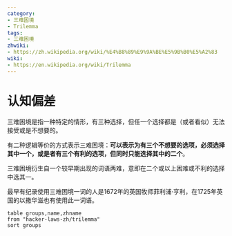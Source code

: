 ```yaml
---
category:
- 三难困境
- Trilemma
tags:
- 三难困境
zhwiki:
- https://zh.wikipedia.org/wiki/%E4%B8%89%E9%9A%BE%E5%9B%B0%E5%A2%83
wiki:
- https://en.wikipedia.org/wiki/Trilemma
---
```


# 认知偏差

三难困境是指一种特定的情形，有三种选择，但任一个选择都是（或者看似）无法接受或是不想要的。

有二种逻辑等价的方式表示三难困境：**可以表示为有三个不想要的选项，必须选择其中一个，或是者有三个有利的选项，但同时只能选择其中的二个**。

三难困境衍生自一个较早期出现的词语两难，意即在二个或以上困难或不利的选择中选其一。

最早有纪录使用三难困境一词的人是1672年的英国牧师菲利浦·亨利，在1725年英国的以撒华滋也有使用此一词语。

```dataview
table groups,name,zhname
from "hacker-laws-zh/trilemma"
sort groups
```